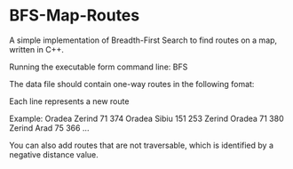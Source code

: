 # BFS-Map-Routes
A simple implementation of Breadth-First Search to find routes on a map, written in C++.

Running the executable form command line: BFS <filename> <base> <destination>
  
The data file should contain one-way routes in the following fomat:
<base> <destination> <distance> <displacement>

Each line represents a new route

Example:
Oradea Zerind 71 374
Oradea Sibiu 151 253
Zerind Oradea 71 380
Zerind Arad 75 366
...

You can also add routes that are not traversable, which is identified by a negative distance value.
